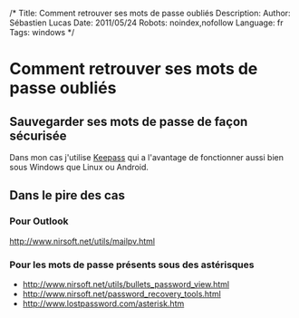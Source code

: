 /*
Title: Comment retrouver ses mots de passe oubliés
Description: 
Author: Sébastien Lucas
Date: 2011/05/24
Robots: noindex,nofollow
Language: fr
Tags: windows
*/
# Comment retrouver ses mots de passe oubliés

## Sauvegarder ses mots de passe de façon sécurisée
Dans mon cas j'utilise [Keepass](http://keepass.info/) qui a l'avantage de fonctionner aussi bien sous Windows que Linux ou Android.

## Dans le pire des cas

### Pour Outlook
http://www.nirsoft.net/utils/mailpv.html

### Pour les mots de passe présents sous des astérisques

*	http://www.nirsoft.net/utils/bullets_password_view.html
*	http://www.nirsoft.net/password_recovery_tools.html
*	http://www.lostpassword.com/asterisk.htm





